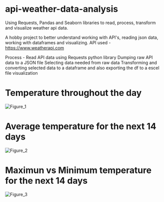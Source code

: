 # api-weather-data-analysis
Using Requests, Pandas and Seaborn libraries to read, process, transform and visualize weather api data.

A hobby project to better understand working with API's, reading json data, working with dataframes and visualizing.
API used - https://www.weatherapi.com

Process -
        Read API data using Requests python library
        Dumping raw API data to a JSON file 
        Selecting data needed from raw data 
        Transforming and converting selected data to a dataframe and also exporting the df to a escel file
        visualization
# Temperature throughout the day
![Figure_1](https://github.com/ambareeshav/api-weather-data-analysis/assets/126247692/54e58925-88cd-4c41-9ae8-458928fdea66)


# Average temperature for the next 14 days
![Figure_2](https://github.com/ambareeshav/api-weather-data-analysis/assets/126247692/1f17603b-5596-47f0-b01d-3c01f3169cd0)

     
# Maximun vs Minimum temperature for the next 14 days
![Figure_3](https://github.com/ambareeshav/api-weather-data-analysis/assets/126247692/e8439d71-fdee-494e-b8a4-2b1c50f8e932)

 
